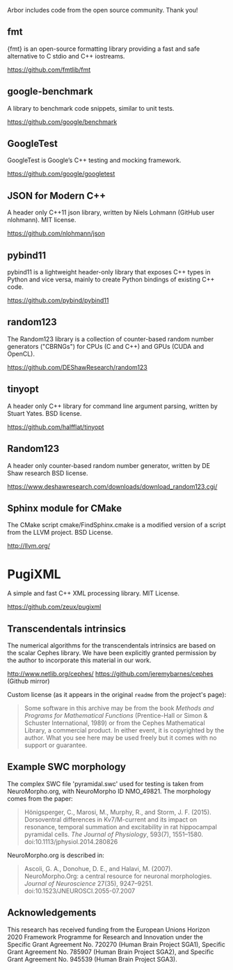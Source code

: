 Arbor includes code from the open source community. Thank you!

## fmt

{fmt} is an open-source formatting library providing a fast and safe alternative to C stdio and C++ iostreams.

https://github.com/fmtlib/fmt

## google-benchmark

A library to benchmark code snippets, similar to unit tests.

https://github.com/google/benchmark

## GoogleTest

GoogleTest is Google’s C++ testing and mocking framework.

https://github.com/google/googletest

## JSON for Modern C++

A header only C++11 json library, written by Niels Lohmann (GitHub user nlohmann).
MIT license.

https://github.com/nlohmann/json

## pybind11

pybind11 is a lightweight header-only library that exposes C++ types in Python and vice versa, mainly to create Python bindings of existing C++ code.

https://github.com/pybind/pybind11

## random123

The Random123 library is a collection of counter-based random number generators ("CBRNGs") for CPUs (C and C++) and GPUs (CUDA and OpenCL).

https://github.com/DEShawResearch/random123

## tinyopt

A header only C++ library for command line argument parsing, written by Stuart Yates.
BSD license.

https://github.com/halfflat/tinyopt

##  Random123
A header only counter-based random number generator, written by DE Shaw research
BSD license.

https://www.deshawresearch.com/downloads/download_random123.cgi/

## Sphinx module for CMake

The CMake script cmake/FindSphinx.cmake is a modified version of a script from the LLVM
project.
BSD License.

http://llvm.org/

# PugiXML 

A simple and fast C++ XML processing library.
MIT License.

https://github.com/zeux/pugixml

## Transcendentals intrinsics

The numerical algorithms for the transcendentals intrinsics are based on the
scalar Cephes library. We have been explicitly granted permission by the author to
incorporate this material in our work.

http://www.netlib.org/cephes/
https://github.com/jeremybarnes/cephes (Github mirror)

Custom license (as it appears in the original `readme` from the project's page):

>Some software in this archive may be from the book _Methods and
>Programs for Mathematical Functions_ (Prentice-Hall or Simon & Schuster
>International, 1989) or from the Cephes Mathematical Library, a
>commercial product. In either event, it is copyrighted by the author.
>What you see here may be used freely but it comes with no support or
>guarantee.

## Example SWC morphology

The complex SWC file 'pyramidal.swc' used for testing is taken from NeuroMorpho.org,
with NeuroMorpho ID NMO_49821. The morphology comes from the paper:

> Hönigsperger, C., Marosi, M., Murphy, R., and Storm, J. F. (2015).
> Dorsoventral differences in Kv7/M-current and its impact on resonance,
> temporal summation and excitability in rat hippocampal pyramidal cells.
> _The Journal of Physiology_, 593(7), 1551–1580. doi:10.1113/jphysiol.2014.280826

NeuroMorpho.org is described in:

> Ascoli, G. A., Donohue, D. E., and Halavi, M. (2007).
> NeuroMorpho.Org: a central resource for neuronal morphologies.
> _Journal of Neuroscience_ 27(35), 9247–9251. doi:10.1523/JNEUROSCI.2055-07.2007

## Acknowledgements

This research has received funding from the European Unions Horizon 2020 Framework Programme for Research and
Innovation under the Specific Grant Agreement No. 720270 (Human Brain Project SGA1), Specific Grant Agreement
No. 785907 (Human Brain Project SGA2), and Specific Grant Agreement No. 945539 (Human Brain Project SGA3).
